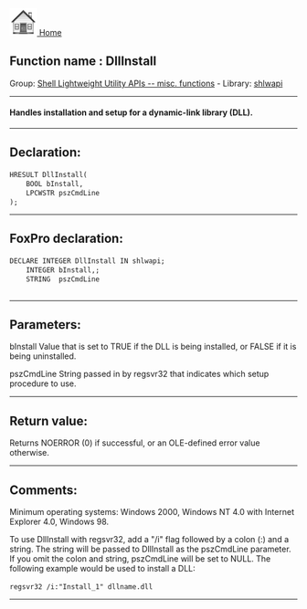 [<img src="../../images/home.png"> Home ](https://github.com/VFPX/Win32API)  

## Function name : DllInstall
Group: [Shell Lightweight Utility APIs -- misc. functions](../../functions_group.md#Shell_Lightweight_Utility_APIs_--_misc._functions)  -  Library: [shlwapi](../../Libraries.md#shlwapi)  
***  


#### Handles installation and setup for a dynamic-link library (DLL). 
***  


## Declaration:
```foxpro  
HRESULT DllInstall(
	BOOL bInstall,
	LPCWSTR pszCmdLine
);  
```  
***  


## FoxPro declaration:
```foxpro  
DECLARE INTEGER DllInstall IN shlwapi;
	INTEGER bInstall,;
	STRING  pszCmdLine
  
```  
***  


## Parameters:
bInstall
Value that is set to TRUE if the DLL is being installed, or FALSE if it is being uninstalled. 

pszCmdLine
String passed in by regsvr32 that indicates which setup procedure to use.
  
***  


## Return value:
Returns NOERROR (0) if successful, or an OLE-defined error value otherwise.   
***  


## Comments:
Minimum operating systems: Windows 2000, Windows NT 4.0 with Internet Explorer 4.0, Windows 98.  
  
To use DllInstall with regsvr32, add a "/i" flag followed by a colon (:) and a string. The string will be passed to DllInstall as the pszCmdLine parameter. If you omit the colon and string, pszCmdLine will be set to NULL. The following example would be used to install a DLL:   
  
<code>regsvr32 /i:"Install_1" dllname.dll</code>  
  
  
***  

